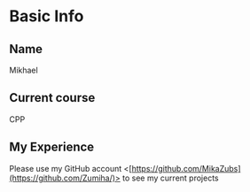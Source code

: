 # Basic Info

## Name
Mikhael

## Current course 
CPP

## My Experience
Please use my GitHub account <[https://github.com/MikaZubs](https://github.com/Zumiha/)> to see my current projects
